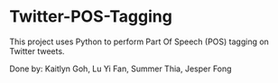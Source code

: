 # Twitter-POS-Tagging
This project uses Python to perform Part Of Speech (POS) tagging on Twitter tweets.

Done by:
Kaitlyn Goh, Lu Yi Fan, Summer Thia, Jesper Fong
